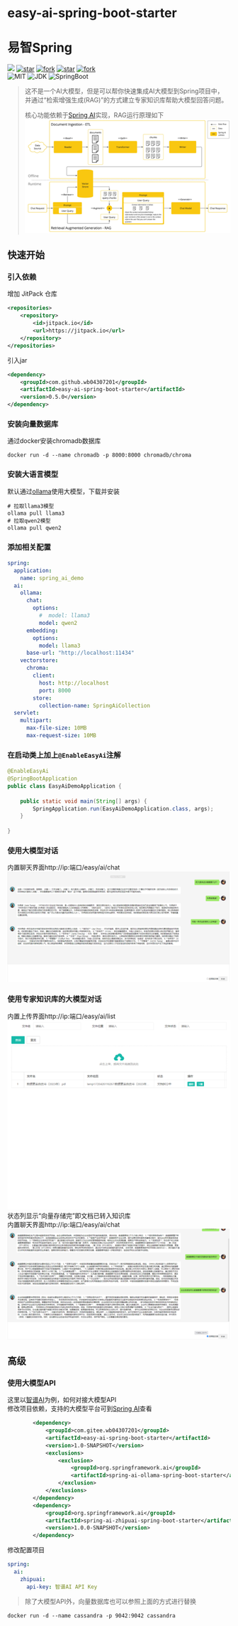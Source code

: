 # easy-ai-spring-boot-starter
# 易智Spring

[![](https://jitpack.io/v/wb04307201/easy-ai-spring-boot-starter.svg)](https://jitpack.io/#wb04307201/easy-ai-spring-boot-starter)
[![star](https://gitee.com/wb04307201/easy-ai-spring-boot-starter/badge/star.svg?theme=dark)](https://gitee.com/wb04307201/easy-ai-spring-boot-starter)
[![fork](https://gitee.com/wb04307201/easy-ai-spring-boot-starter/badge/fork.svg?theme=dark)](https://gitee.com/wb04307201/easy-ai-spring-boot-starter)
[![star](https://img.shields.io/github/stars/wb04307201/easy-ai-spring-boot-starter)](https://github.com/wb04307201/easy-ai-spring-boot-starter)
[![fork](https://img.shields.io/github/forks/wb04307201/easy-ai-spring-boot-starter)](https://github.com/wb04307201/easy-ai-spring-boot-starter)  
![MIT](https://img.shields.io/badge/License-Apache2.0-blue.svg) ![JDK](https://img.shields.io/badge/JDK-17+-green.svg) ![SpringBoot](https://img.shields.io/badge/Srping%20Boot-3+-green.svg)


> 这不是一个AI大模型，但是可以帮你快速集成AI大模型到Spring项目中，  
> 并通过“检索增强生成(RAG)”的方式建立专家知识库帮助大模型回答问题。  
> 
> 核心功能依赖于[Spring AI](https://docs.spring.io/spring-ai/reference/index.html)实现，RAG运行原理如下  
> ![img_3.png](img_3.png)

## 快速开始
### 引入依赖
增加 JitPack 仓库
```xml
<repositories>
    <repository>
        <id>jitpack.io</id>
        <url>https://jitpack.io</url>
    </repository>
</repositories>
```
引入jar
```xml
<dependency>
    <groupId>com.github.wb04307201</groupId>
    <artifactId>easy-ai-spring-boot-starter</artifactId>
    <version>0.5.0</version>
</dependency>
```

### 安装向量数据库
通过docker安装chromadb数据库
```shell
docker run -d --name chromadb -p 8000:8000 chromadb/chroma
```

### 安装大语言模型
默认通过[ollama](https://ollama.com/)使用大模型，下载并安装
```shell
# 拉取llama3模型
ollama pull llama3
# 拉取qwen2模型
ollama pull qwen2
```

### 添加相关配置
```yaml
spring:
  application:
    name: spring_ai_demo
  ai:
    ollama:
      chat:
        options:
          #  model: llama3
          model: qwen2
      embedding:
        options:
          model: llama3
      base-url: "http://localhost:11434"
    vectorstore:
      chroma:
        client:
          host: http://localhost
          port: 8000
        store:
          collection-name: SpringAiCollection
  servlet:
    multipart:
      max-file-size: 10MB
      max-request-size: 10MB
```

### 在启动类上加上`@EnableEasyAi`注解
```java
@EnableEasyAi
@SpringBootApplication
public class EasyAiDemoApplication {

    public static void main(String[] args) {
        SpringApplication.run(EasyAiDemoApplication.class, args);
    }

}
```

### 使用大模型对话
内置聊天界面http://ip:端口/easy/ai/chat  
![img.png](img.png)

### 使用专家知识库的大模型对话
内置上传界面http://ip:端口/easy/ai/list  
![img_1.png](img_1.png)
状态列显示“向量存储完”即文档已转入知识库  
内置聊天界面http://ip:端口/easy/ai/chat  
![img_2.png](img_2.png)

## 高级
### 使用大模型API
这里以[智谱AI](https://open.bigmodel.cn/)为例，如何对接大模型API  
修改项目依赖，支持的大模型平台可到[Spring AI](https://docs.spring.io/spring-ai/reference/index.html)查看  
```xml
        <dependency>
            <groupId>com.gitee.wb04307201</groupId>
            <artifactId>easy-ai-spring-boot-starter</artifactId>
            <version>1.0-SNAPSHOT</version>
            <exclusions>
                <exclusion>
                    <groupId>org.springframework.ai</groupId>
                    <artifactId>spring-ai-ollama-spring-boot-starter</artifactId>
                </exclusion>
            </exclusions>
        </dependency>
        <dependency>
            <groupId>org.springframework.ai</groupId>
            <artifactId>spring-ai-zhipuai-spring-boot-starter</artifactId>
            <version>1.0.0-SNAPSHOT</version>
        </dependency>
```
修改配置项目
```yaml
spring:
  ai:
    zhipuai:
      api-key: 智谱AI API Key
```
> 除了大模型API外，向量数据库也可以参照上面的方式进行替换
```shell
docker run -d --name cassandra -p 9042:9042 cassandra
```